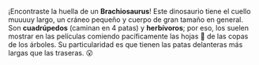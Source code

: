 ¡Encontraste la huella de un **Brachiosaurus**! Este dinosaurio tiene el cuello muuuuy largo, un cráneo pequeño y cuerpo de gran tamaño en general. Son **cuadrúpedos** (caminan en 4 patas) y **herbívoros**; por eso, los suelen mostrar en las películas comiendo pacíficamente las hojas :leaves: de las copas de los árboles. Su particularidad es que tienen las patas delanteras más largas que las traseras. :open_mouth: